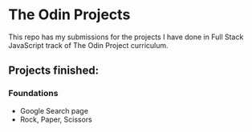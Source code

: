 # The Odin Projects

This repo has my submissions for the projects I have done in Full Stack JavaScript track of The Odin Project curriculum.

## Projects finished:

### Foundations

- Google Search page
- Rock, Paper, Scissors
